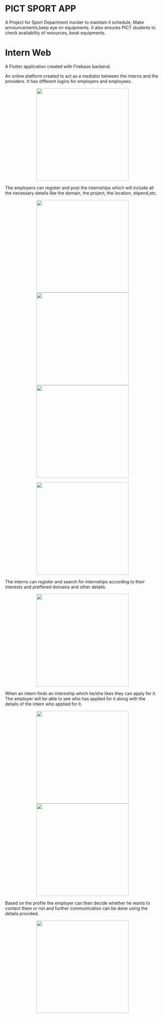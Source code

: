 # PICT SPORT APP

A Project for Sport Department inorder to maintain it schedule, Make announcements,keep eye on equipments. It also ensures PICT students to check availability of resources, book equipments. 
# Intern Web

A Flutter application created with Firebase backend. 


An online platform created to act as a mediator between the interns and the providers. It has different logins for employers and employees. 

<p align ="center">
<img src= "https://user-images.githubusercontent.com/87608856/185749259-3284b3f9-ccab-4bb3-a23e-c9a5641157ce.jpeg" width = "300">
</p>

The employers can register and post the internships which will include all the necessary details like the domain, the project, the location, stipend,etc. 

<p align ="center">
<img  src ="https://user-images.githubusercontent.com/87608856/185750598-a4f584c4-a156-4e15-baa4-6f61028070f5.jpeg" width = "300">       <img src="https://user-images.githubusercontent.com/87608856/185750614-be399823-5358-4124-84c8-79f7bd83bf3b.jpeg" width = "300">     <img src="https://user-images.githubusercontent.com/87608856/185750838-710f9504-2274-461f-b667-0b7f773eaabe.jpeg" width = "300">
</p>

<p align ="center">

<img src ="https://user-images.githubusercontent.com/87608856/185750667-9cbb0b6a-1cda-4ff4-8043-51fbb1c87f07.jpeg" width = "300">
</p>

The interns can register and search for internships according to their interests and preffered domains and other details.

<p align ="center">
<img src= "https://user-images.githubusercontent.com/87608856/185751212-c23d13d7-7707-4e23-bbd0-7ed387afba4c.jpeg" width = "300">
</p>

When an intern finds an internship which he/she likes they can apply for it. The employer will be able to see who has applied for it along with the details of the intern who applied for it.


<p align ="center">
<img src="https://user-images.githubusercontent.com/87608856/185751037-77898f62-a9ce-4fd7-b794-8a0274bdfdb3.jpeg" width = "300">      <img src="https://user-images.githubusercontent.com/87608856/185751075-42858f72-67a4-453c-aae9-93e09af91e27.jpeg" width = "300">
</p>

Based on the profile the employer can then decide whether he wants to contact them or not and further communication can be done using the details provided.

<p align ="center">
<img src="https://user-images.githubusercontent.com/87608856/185751215-082c7657-22d5-4f32-bee2-65ab1d73db2d.jpeg" width = "300">
</p>
